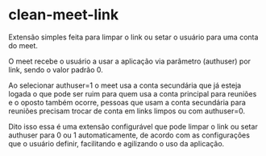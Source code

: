 # clean-meet-link
 
Extensão simples feita para limpar o link ou setar o usuário para uma conta do meet.

O meet recebe o usuário a usar a aplicação via parâmetro (authuser) por link, sendo o valor padrão 0.

Ao selecionar authuser=1 o meet usa a conta secundária que já esteja logada o que pode ser ruim para quem usa a conta principal para reuniões e o oposto também ocorre, pessoas que usam a conta secundária para reuniões precisam trocar de conta em links limpos ou com authuser=0.

Dito isso essa é uma extensão configurável que pode limpar o link ou setar authuser para 0 ou 1 automaticamente, de acordo com as configurações que o usuário definir, facilitando e agilizando o uso da aplicação.